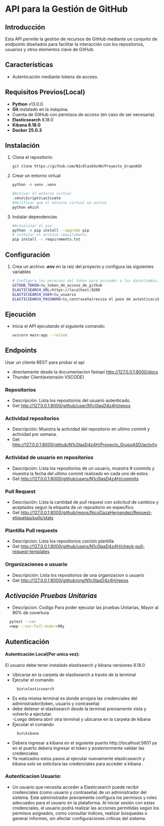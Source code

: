 # API para la Gestión de GitHub

## **Introducción**
Esta API permite la gestión de recursos de GitHub mediante un conjunto de endpoints diseñados para facilitar la interacción con los repositorios, usuarios y otros elementos clave de GitHub.

## **Características**
- Autenticación mediante tokens de acceso.

## **Requisitos Previos(Local)**
- **Python** v13.0.0.
- **Git** instalado en la máquina.
- Cuenta de GitHub con permisos de acceso (en caso de ser necesaria).
- **Elasticsearch** 8.18.0
- **Kibana 8.18.0**
- **Docker 25.0.3**

## **Instalación**
1. Clona el repositorio:
   ```bash
   git clone https://github.com/N1c0lasD4z4H/Proyecto_GrupoASD
2. Crear un entorno virtual 
    ```bash
    python -m venv .venv

    #Activar el entorno virtual
    .venv\Scripts\activate
    #Verificar que el entorno virtual se activo
    python which
3. Instalar dependencias
    ```bash
    #Actualizar el pip
    python -m pip install --upgrade pip
    # instalar el archivo requiriments
    pip install -r requirements.txt
## **Configuración**
1. Crea un archivo **.env** en la raiz del proyecto y configura las siguientes variables
    ```bash
    # Configura los permisos del token para accceder a los datos(admin,user,repo) 
   GITHUB_TOKEN=tu_token_de_acceso_de_github
   ELASTICSEARCH_URL=https://localhost:9200
   ELASTICSEARCH_USER=tu_usuario
   ELASTICSEARCH_PASSWORD=tu_contraseña(revisa el paso de autenticación)
## **Ejecución**
- Inicia el API ejecutando el siguiente comando:
    ```bash
    uvicorn main:app --reload
## **Endpoints**
Usar un cliente REST para probar el api
- directamente desde la documentacion fastapi http://127.0.0.1:8000/docs
- Thunder Client(extensión VSCODE)

### Repositorios 
- Descripción: Lista los repositorios del usuario autenticado.
- Get http://127.0.0.1:8000/github/user/N1c0lasD4z4H/repos

### Actividad repositorios
- Descripción: Muestra la actividad del repositorio en ultimo commit y actividad por semana.
- Get http://127.0.0.1:8000/github/N1c0lasD4z4H/Proyecto_GrupoASD/activity
### Actividad de usuario en repositorios
- Descripción: Lista los repositorios de un usuario, muestra # commits y muestra la fecha del ultimo commit realizado en cada uno de estos.
- Get http://127.0.0.1:8000/github/users/N1c0lasD4z4H/commits
### Pull Request 
- Descripción: Lista la cantidad de pull request con solicitud de cambios y aceptados segun la etiqueta de un repositorio en especifico
- Get http://127.0.0.1:8000/github/repos/NicoDazaHernandez/Request-etiquetas/pulls/stats

### Plantilla Pull requests
- Descripcion: Lista los repositorios con/sin plantilla 
- Get http://127.0.0.1:8000/github/users/N1c0lasD4z4H/check-pull-request-templates 

### Organizaciones o usuario
- Descripición: Lista los repositorios de una organizacion o usuario
- Get http://127.0.0.1:8000/github/org/N1c0lasD4z4H/repos

## *Activación Pruebas Unitarias*
- Descripcion: Codigo Para poder ejecutar las pruebas Unitarias, Mayor al 90% de covertura
 ```bash
   pytest --cov
   =app --cov-fail-under=90y
```
## **Autenticación**
#### Autenticación Local(Por unica vez):
El usuario debe tener instalado elastisearch y kibana versiones 8.18.0
- Ubicarse en la carpeta de elastisearch a través de la terminal
- Ejecutar el comando
  ```bash
    bin\elasticsearch
-  Es esta misma terminal es donde arrojara las credenciales del administrador(token, usuario y contraseña)
- debe detener el elastisearch desde la terminal previamente vista y volverlo a ejectutar.  
-Luego debera abrir otra terminal y ubicarse en la carpeta de kibana  
- Ejecutar el comando
  ```bash
    bin\kibana
- Debera ingresar a  kibana en el siguiente puerto http://localhost:5601 ya en el puerto debera ingresar el token y posteriormente validar las credenciales 
- Ya realizados estos pasos al  ejecutar nuevamente elasticsearch y kibana solo se solicitara las credenciales para acceder a kibana .
### Autenticacion Usuario: 
- Un usuario que necesita acceder a Elasticsearch puede recibir credenciales (como usuario y contraseña) de un administrador del sistema. Este administrador previamente configura los permisos y roles adecuados para el usuario en la plataforma. Al iniciar sesión con estas credenciales, el usuario podrá realizar las acciones permitidas según los permisos asignados, como consultar índices, realizar búsquedas o generar informes, sin afectar configuraciones críticas del sistema.